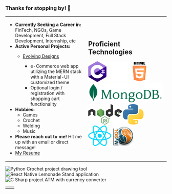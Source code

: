 ### Thanks for stopping by! 👋

<!--
**Michaelafuller/Michaelafuller** is a ✨ _special_ ✨ repository because its `README.md` (this file) appears on your GitHub profile.

Here are some ideas to get you started:

- 🔭 I’m currently working on ...
- 🌱 I’m currently learning ...
- 👯 I’m looking to collaborate on ...
- 🤔 I’m looking for help with ...
- 💬 Ask me about ...
- 📫 How to reach me: ...
- 😄 Pronouns: ...
- ⚡ Fun fact: ...
-->
<table>
  <tr>
    <td style="width:50%">
      <ul>
        <li> <b>Currently Seeking a Career in:</b> FinTech, NGOs, Game Development, Full Stack Development, Internship, etc</li>
        <li> <b>Active Personal Projects: </b></li>
            <ul>
              <li><a href="https://github.com/Michaelafuller/evolvingDesigns">Evolving Designs</a></li>
                <ul>
                  <li>e-Commerce web app utilizing the MERN stack with a Material-UI customized theme</li>
                  <li>Optional login / registration with shopping cart functionality</li>
                </ul>
            </ul>
        <li> <b>Hobbies:</b>
          <ul>
            <li> Games </li>
            <li> Crochet </li> 
            <li> Welding </li>
            <li> Music </li>
          </ul>
        </li>
        <li><b>Please reach out to me!</b> Hit me up with an email or direct message! </li>
        <li> <a href="https://docs.google.com/document/d/1eLCsvruP_TXZuRNwgn20ZBrd5JhL4gSg/edit?usp=sharing&ouid=113529907563271376258&rtpof=true&sd=true"> My Resume </a> </li>
    </td>
    <td style="width:50%">
      <h2>Proficient Technologies</h2>
      <img src="./assets/img/CSharp.svg" alt="c sharp logo" height=64px/>
      <img src="./assets/img/Github.jpg" alt="git hub logo" height=64px/>
      <img src="./assets/img/HTML.svg" alt="h t m l logo" height=64px/>
      <img src="./assets/img/Mongo.svg" alt="mongo d b logo" height=64px/>
      <img src="./assets/img/Node.svg" alt="node javascript logo" height=64px/>
      <img src="./assets/img/Python.svg" alt="Python logo" height=64px/>
      <img src="./assets/img/React.svg" alt="React.js logo" height=64px/>
      <img src="./assets/img/MYSQL.png" alt="c sharp logo" height=64px/>
    </td>
  </tr>
</table>
<table>
  <td style="width:50%">
    <tr>
        <img src="https://media.giphy.com/media/ih0g9PTbtgdYVYzsVJ/giphy.gif" alt="Python Crochet project drawing tool"/>
        <img src="https://media.giphy.com/media/5JkzdmXAPVWH9FzW95/giphy.gif" alt="React Native Lemonade Stand application"/>
        <img src="https://media.giphy.com/media/nKNYugt4VkkZTUJl9p/giphy.gif" alt="C Sharp project ATM with currency converter"/>
    </tr>
  </td> 
</table>
